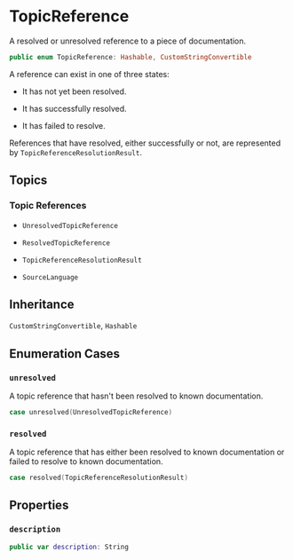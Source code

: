# TopicReference

A resolved or unresolved reference to a piece of documentation.

``` swift
public enum TopicReference: Hashable, CustomStringConvertible 
```

A reference can exist in one of three states:

  - It has not yet been resolved.

  - It has successfully resolved.

  - It has failed to resolve.

References that have resolved, either successfully or not, are represented by `TopicReferenceResolutionResult`.

## Topics

### Topic References

  - `UnresolvedTopicReference`

  - `ResolvedTopicReference`

  - `TopicReferenceResolutionResult`

  - `SourceLanguage`

## Inheritance

`CustomStringConvertible`, `Hashable`

## Enumeration Cases

### `unresolved`

A topic reference that hasn't been resolved to known documentation.

``` swift
case unresolved(UnresolvedTopicReference)
```

### `resolved`

A topic reference that has either been resolved to known documentation or failed to resolve to known documentation.

``` swift
case resolved(TopicReferenceResolutionResult)
```

## Properties

### `description`

``` swift
public var description: String 
```
